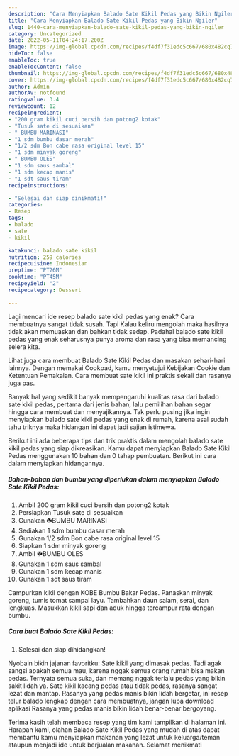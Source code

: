 ```yaml
---
description: "Cara Menyiapkan Balado Sate Kikil Pedas yang Bikin Ngiler"
title: "Cara Menyiapkan Balado Sate Kikil Pedas yang Bikin Ngiler"
slug: 1440-cara-menyiapkan-balado-sate-kikil-pedas-yang-bikin-ngiler
category: Uncategorized
date: 2022-05-11T04:24:17.200Z
image: https://img-global.cpcdn.com/recipes/f4df7f31edc5c667/680x482cq70/balado-sate-kikil-pedas-foto-resep-utama.jpg
hideToc: false
enableToc: true
enableTocContent: false
thumbnail: https://img-global.cpcdn.com/recipes/f4df7f31edc5c667/680x482cq70/balado-sate-kikil-pedas-foto-resep-utama.jpg
cover: https://img-global.cpcdn.com/recipes/f4df7f31edc5c667/680x482cq70/balado-sate-kikil-pedas-foto-resep-utama.jpg
author: Admin
authorAv: notfound
ratingvalue: 3.4
reviewcount: 12
recipeingredient:
- "200 gram kikil cuci bersih dan potong2 kotak"
- "Tusuk sate di sesuaikan"
- " BUMBU MARINASI"
- "1 sdm bumbu dasar merah"
- "1/2 sdm Bon cabe rasa original level 15"
- "1 sdm minyak goreng"
- " BUMBU OLES"
- "1 sdm saus sambal"
- "1 sdm kecap manis"
- "1 sdt saus tiram"
recipeinstructions:

- "Selesai dan siap dinikmati!"
categories:
- Resep
tags:
- balado
- sate
- kikil

katakunci: balado sate kikil 
nutrition: 259 calories
recipecuisine: Indonesian
preptime: "PT26M"
cooktime: "PT45M"
recipeyield: "2"
recipecategory: Dessert

---
```



Lagi mencari ide resep balado sate kikil pedas yang enak? Cara membuatnya sangat tidak susah. Tapi Kalau keliru mengolah maka hasilnya tidak akan memuaskan dan bahkan tidak sedap. Padahal balado sate kikil pedas yang enak seharusnya punya aroma dan rasa yang bisa memancing selera kita.


Lihat juga cara membuat Balado Sate Kikil Pedas dan masakan sehari-hari lainnya. Dengan memakai Cookpad, kamu menyetujui Kebijakan Cookie dan Ketentuan Pemakaian. Cara membuat sate kikil ini praktis sekali dan rasanya juga pas.

Banyak hal yang sedikit banyak mempengaruhi kualitas rasa dari balado sate kikil pedas, pertama dari jenis bahan, lalu pemilihan bahan segar hingga cara membuat dan menyajikannya. Tak perlu pusing jika ingin menyiapkan balado sate kikil pedas yang enak di rumah, karena asal sudah tahu triknya maka hidangan ini dapat jadi sajian istimewa.


Berikut ini ada beberapa tips dan trik praktis dalam mengolah balado sate kikil pedas yang siap dikreasikan. Kamu dapat menyiapkan Balado Sate Kikil Pedas menggunakan 10 bahan dan 0 tahap pembuatan. Berikut ini cara dalam menyiapkan hidangannya.

<!--inarticleads1-->

##### Bahan-bahan dan bumbu yang diperlukan dalam menyiapkan Balado Sate Kikil Pedas:

1. Ambil 200 gram kikil cuci bersih dan potong2 kotak
1. Persiapkan Tusuk sate di sesuaikan
1. Gunakan  ☘️BUMBU MARINASI
1. Sediakan 1 sdm bumbu dasar merah
1. Gunakan 1/2 sdm Bon cabe rasa original level 15
1. Siapkan 1 sdm minyak goreng
1. Ambil  ☘️BUMBU OLES
1. Gunakan 1 sdm saus sambal
1. Gunakan 1 sdm kecap manis
1. Gunakan 1 sdt saus tiram


Campurkan kikil dengan KOBE Bumbu Bakar Pedas. Panaskan minyak goreng, tumis tomat sampai layu. Tambahkan daun salam, serai, dan lengkuas. Masukkan kikil sapi dan aduk hingga tercampur rata dengan bumbu. 

<!--inarticleads2-->

##### Cara buat Balado Sate Kikil Pedas:


1. Selesai dan siap dihidangkan!

Nyobain bikin jajanan favoritku: Sate kikil yang dimasak pedas. Tadi agak sangsi apakah semua mau, karena nggak semua orang rumah bisa makan pedas. Ternyata semua suka, dan memang nggak terlalu pedas yang bikin sakit lidah ya. Sate kikil kacang pedas atau tidak pedas, rasanya sangat lezat dan mantap. Rasanya yang pedas manis bikin lidah bergetar, ini resep telur balado lengkap dengan cara membuatnya, jangan lupa download aplikasi Rasanya yang pedas manis bikin lidah benar-benar bergoyang. 

Terima kasih telah membaca resep yang tim kami tampilkan di halaman ini. Harapan kami, olahan Balado Sate Kikil Pedas yang mudah di atas dapat membantu kamu menyiapkan makanan yang lezat untuk keluarga/teman ataupun menjadi ide untuk berjualan makanan. Selamat menikmati
